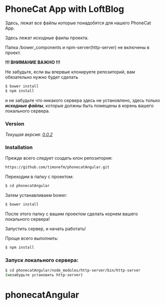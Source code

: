 # PhoneCat App with LoftBlog
Здесь, лежат все файлы которые понадобятся для нашего PhoneCat App.

Здесь лежат исходные фаилы проекта.

Папка /bower_components и npm-server(http-server) не включены в проект.

**!!! ВНИМАНИЕ ВАЖНО !!!**

Не забудьте, если вы впервые клонируете репозиторий, вам обязательно нужно будет сделать
```sh
$ bower install
$ npm install
```
и не забудьте что никакого сервера здесь не установлено, здесь только ***исходные файлы***, которые должны быть помещены в корень вашего локального сервера.


### Version
*Текущая версия: [0.0.2]()*


### Installation

Прежде всего следует создать клон репозитория:

```sh
https://github.com/timonefm/phonecatAngular.git
```
Переходим в папку с проектом:
```sh
$ cd phonecatAngular
```
Затем устанавливаем bower:
```sh
$ bower install
```
После этого папку с вашим проектом сделать корнем вашего локального сервера!

Запустить сервер, и начать работать!

Проще всего выполнить:
```sh
$ npm install
```

### Запуск локального сервера:

```sh
$ cd phonecatAngular/node_modules/http-server/bin/http-server
(незабудьте установить http-server)
```


# phonecatAngular
